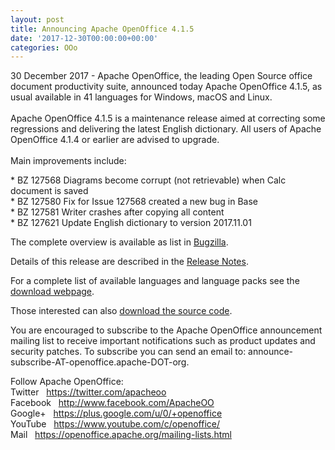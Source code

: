 ```yaml
---
layout: post
title: Announcing Apache OpenOffice 4.1.5
date: '2017-12-30T00:00:00+00:00'
categories: OOo
---
```

<p>30 December 2017 - Apache OpenOffice, the leading Open Source office 
document productivity suite, announced today Apache OpenOffice 4.1.5, as
 usual available in 41 languages for Windows, macOS and Linux.<br /><br />Apache OpenOffice 4.1.5 is a maintenance release aimed at correcting some regressions and delivering the latest English dictionary. All users of Apache OpenOffice 4.1.4 or earlier are advised to upgrade.<br /><br />Main improvements include:</p> 
  <p>* BZ 127568 Diagrams become corrupt (not retrievable) when Calc document is saved<br />* BZ 127580 Fix for Issue 127568 created a new bug in Base<br />* BZ 127581 Writer crashes after copying all content<br />* BZ 127621 Update English dictionary to version 2017.11.01 <br /></p>The complete overview is available as list in <a title="Bugzilla" target="_blank" href="https://bz.apache.org/ooo/buglist.cgi?list_id=233429&amp;query_format=advanced&amp;resolution=FIXED&amp;resolution=FIXED_WITHOUT_CODE&amp;target_milestone=4.1.5">Bugzilla</a>.<br /> 
  <p>Details of this release are described in the <a target="_blank" title="Release Notes" href="https://cwiki.apache.org/confluence/display/OOOUSERS/AOO+4.1.5+Release+Notes">Release Notes</a>. <br /></p> 
  <p>For a complete list of available languages and language packs see the <a title="Apache OpenOffice - Official download" target="_blank" href="https://www.openoffice.org/download/">download webpage</a>.</p> 
  <p>Those interested can also <a title="Apache OpenOffice - Source code" target="_blank" href="https://openoffice.apache.org/downloads.html">download the source code</a>.</p> 
  <p>You
 are encouraged to subscribe to the Apache OpenOffice announcement 
mailing list to receive important notifications such as product updates 
and security patches. To subscribe you can send an email to: announce-subscribe-AT-openoffice.apache-DOT-org.</p> 
  <p> 
  Follow Apache OpenOffice:<br />Twitter&nbsp;&nbsp; <a title="Twitter" target="_blank" href="https://twitter.com/apacheoo">https://twitter.com/apacheoo</a><br />Facebook&nbsp;&nbsp; <a title="Facebook" target="_blank" href="https://www.facebook.com/ApacheOO">http://www.facebook.com/ApacheOO</a><br />Google+&nbsp;&nbsp; <a href="https://plus.google.com/u/0/114598373874764163668/posts" data-mce-href="https://plus.google.com/u/0/114598373874764163668/posts">https://plus.google.com/u/0/+openoffice</a><br />YouTube&nbsp;&nbsp; <a title="YouTube" target="_blank" href="https://www.youtube.com/c/openoffice/">https://www.youtube.com/c/openoffice/</a><br />Mail&nbsp;&nbsp; <a title="Mail" href="https://openoffice.apache.org/mailing-lists.html">https://openoffice.apache.org/mailing-lists.html</a><br /></p>
